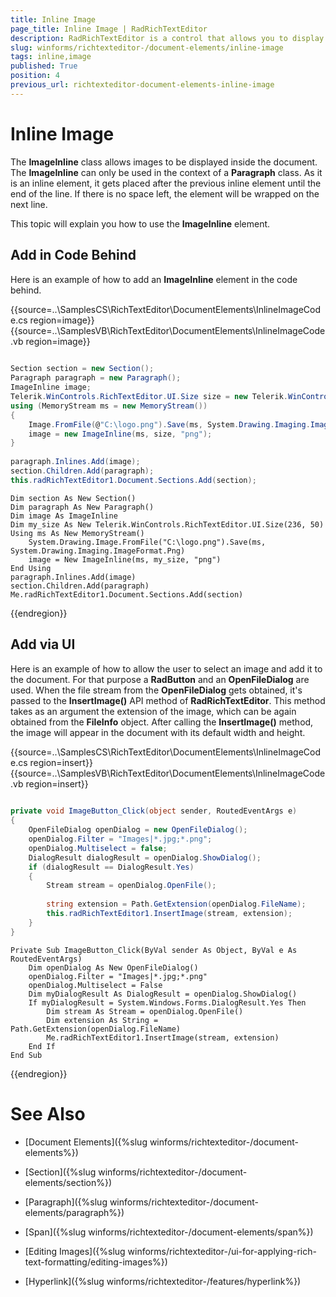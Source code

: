 ```yaml
---
title: Inline Image
page_title: Inline Image | RadRichTextEditor
description: RadRichTextEditor is a control that allows you to display and edit rich text content including sections, paragraphs, spans, italic text, bold text, inline images, tables etc.
slug: winforms/richtexteditor-/document-elements/inline-image
tags: inline,image
published: True
position: 4
previous_url: richtexteditor-document-elements-inline-image
---
```


# Inline Image

The __ImageInline__ class allows images to be displayed inside the document. The __ImageInline__ can only be used  in the context of a __Paragraph__ class. As it is an inline element, it gets placed after the previous inline element until the end of the line. If there is no space left, the element will be wrapped on the next line.
      
This topic will explain you how to use the __ImageInline__ element.

## Add in Code Behind

Here is an example of how to add an __ImageInline__ element in the code behind.
  
{{source=..\SamplesCS\RichTextEditor\DocumentElements\InlineImageCode.cs region=image}} 
{{source=..\SamplesVB\RichTextEditor\DocumentElements\InlineImageCode.vb region=image}} 

````C#
            
Section section = new Section();
Paragraph paragraph = new Paragraph();
ImageInline image;
Telerik.WinControls.RichTextEditor.UI.Size size = new Telerik.WinControls.RichTextEditor.UI.Size(236, 50);
using (MemoryStream ms = new MemoryStream())
{
    Image.FromFile(@"C:\logo.png").Save(ms, System.Drawing.Imaging.ImageFormat.Png);
    image = new ImageInline(ms, size, "png");
}
            
paragraph.Inlines.Add(image);
section.Children.Add(paragraph);
this.radRichTextEditor1.Document.Sections.Add(section);

````
````VB.NET
Dim section As New Section()
Dim paragraph As New Paragraph()
Dim image As ImageInline     
Dim my_size As New Telerik.WinControls.RichTextEditor.UI.Size(236, 50)
Using ms As New MemoryStream()
    System.Drawing.Image.FromFile("C:\logo.png").Save(ms, System.Drawing.Imaging.ImageFormat.Png)
    image = New ImageInline(ms, my_size, "png")
End Using
paragraph.Inlines.Add(image)
section.Children.Add(paragraph)
Me.radRichTextEditor1.Document.Sections.Add(section)

````

{{endregion}} 

## Add via UI

Here is an example of how to allow the user to select an image and add it to the document. For that purpose a __RadButton__ and an __OpenFileDialog__ are used. When the file stream from the __OpenFileDialog__ gets obtained, it's passed to the __InsertImage()__ API method of __RadRichTextEditor__. This method takes as an argument the extension of the image, which can be again obtained from the __FileInfo__ object. After calling the __InsertImage()__ method, the image will appear in the document with its default width and height.
   
{{source=..\SamplesCS\RichTextEditor\DocumentElements\InlineImageCode.cs region=insert}} 
{{source=..\SamplesVB\RichTextEditor\DocumentElements\InlineImageCode.vb region=insert}} 

````C#
        
private void ImageButton_Click(object sender, RoutedEventArgs e)
{
    OpenFileDialog openDialog = new OpenFileDialog();
    openDialog.Filter = "Images|*.jpg;*.png";
    openDialog.Multiselect = false;
    DialogResult dialogResult = openDialog.ShowDialog();
    if (dialogResult == DialogResult.Yes)
    {
        Stream stream = openDialog.OpenFile();
        
        string extension = Path.GetExtension(openDialog.FileName);
        this.radRichTextEditor1.InsertImage(stream, extension);
    }
}

````
````VB.NET
Private Sub ImageButton_Click(ByVal sender As Object, ByVal e As RoutedEventArgs)
    Dim openDialog As New OpenFileDialog()
    openDialog.Filter = "Images|*.jpg;*.png"
    openDialog.Multiselect = False
    Dim myDialogResult As DialogResult = openDialog.ShowDialog()
    If myDialogResult = System.Windows.Forms.DialogResult.Yes Then
        Dim stream As Stream = openDialog.OpenFile()
        Dim extension As String = Path.GetExtension(openDialog.FileName)
        Me.radRichTextEditor1.InsertImage(stream, extension)
    End If
End Sub

````

{{endregion}} 

# See Also

 * [Document Elements]({%slug winforms/richtexteditor-/document-elements%})

 * [Section]({%slug winforms/richtexteditor-/document-elements/section%})

 * [Paragraph]({%slug winforms/richtexteditor-/document-elements/paragraph%})

 * [Span]({%slug winforms/richtexteditor-/document-elements/span%})

 * [Editing Images]({%slug winforms/richtexteditor-/ui-for-applying-rich-text-formatting/editing-images%})

 * [Hyperlink]({%slug winforms/richtexteditor-/features/hyperlink%})
